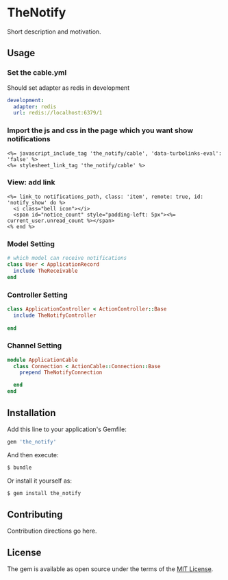 # TheNotify
Short description and motivation.

## Usage
### Set the cable.yml
Should set adapter as redis in development
```yaml
development:
  adapter: redis
  url: redis://localhost:6379/1
```

### Import the js and css in the page which you want show notifications
```erb
<%= javascript_include_tag 'the_notify/cable', 'data-turbolinks-eval': 'false' %>
<%= stylesheet_link_tag 'the_notify/cable' %>
```

### View: add link
```erb
<%= link_to notifications_path, class: 'item', remote: true, id: 'notify_show' do %>
  <i class="bell icon"></i>
  <span id="notice_count" style="padding-left: 5px"><%= current_user.unread_count %></span>
<% end %>
```

### Model Setting
```ruby
# which model can receive notifications
class User < ApplicationRecord
  include TheReceivable
end

```

### Controller Setting
```ruby
class ApplicationController < ActionController::Base
  include TheNotifyController
  
end
```

### Channel Setting
```ruby
module ApplicationCable
  class Connection < ActionCable::Connection::Base
    prepend TheNotifyConnection

  end
end
```


## Installation
Add this line to your application's Gemfile:

```ruby
gem 'the_notify'
```

And then execute:
```bash
$ bundle
```

Or install it yourself as:
```bash
$ gem install the_notify
```

## Contributing
Contribution directions go here.

## License
The gem is available as open source under the terms of the [MIT License](http://opensource.org/licenses/MIT).
